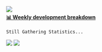 <img align="left" src="https://github-readme-stats.vercel.app/api?username=soolaugust&show_icons=true&count_private=true&theme=algolia" />

<!-- waka-box start -->
#### <a href="https://gist.github.com/5eddde25382b85ddab260b96410736eb" target="_blank">📊 Weekly development breakdown</a>
```text
Still Gathering Statistics...
```
<!-- Powered by https://github.com/YouEclipse/waka-box-go . -->
<!-- waka-box end -->

![](http://img.shields.io/badge/-webrtc-blue?style=flat&logo=webrtc)
![](http://img.shields.io/badge/-go-blue?style=blue&logo=go)
